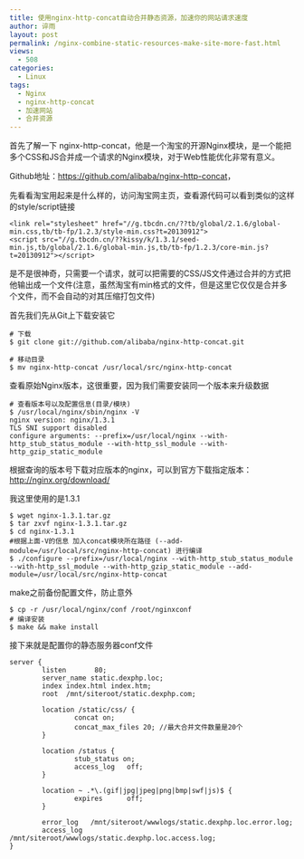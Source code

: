 ```yaml
---
title: 使用nginx-http-concat自动合并静态资源，加速你的网站请求速度
author: 谇雨
layout: post
permalink: /nginx-combine-static-resources-make-site-more-fast.html
views:
  - 508
categories:
  - Linux
tags:
  - Nginx
  - nginx-http-concat
  - 加速网站
  - 合并资源
---
```

首先了解一下 nginx-http-concat，他是一个淘宝的开源Nginx模块，是一个能把多个CSS和JS合并成一个请求的Nginx模块，对于Web性能优化非常有意义。

Github地址：<a href="https://github.com/alibaba/nginx-http-concat" target="_blank">https://github.com/alibaba/nginx-http-concat</a>，

先看看淘宝用起来是什么样的，访问淘宝网主页，查看源代码可以看到类似的这样的style/script链接

    <link rel="stylesheet" href="//g.tbcdn.cn/??tb/global/2.1.6/global-min.css,tb/tb-fp/1.2.3/style-min.css?t=20130912">
    <script src="//g.tbcdn.cn/??kissy/k/1.3.1/seed-min.js,tb/global/2.1.6/global-min.js,tb/tb-fp/1.2.3/core-min.js?t=20130912"></script>

是不是很神奇，只需要一个请求，就可以把需要的CSS/JS文件通过合并的方式把他输出成一个文件(注意，虽然淘宝有min格式的文件，但是这里它仅仅是合并多个文件，而不会自动的对其压缩打包文件)

首先我们先从Git上下载安装它

    # 下载
    $ git clone git://github.com/alibaba/nginx-http-concat.git

    # 移动目录
    $ mv nginx-http-concat /usr/local/src/nginx-http-concat

查看原始Nginx版本，这很重要，因为我们需要安装同一个版本来升级数据

    # 查看版本号以及配置信息(目录/模块)
    $ /usr/local/nginx/sbin/nginx -V
    nginx version: nginx/1.3.1
    TLS SNI support disabled
    configure arguments: --prefix=/usr/local/nginx --with-http_stub_status_module --with-http_ssl_module --with-http_gzip_static_module

根据查询的版本号下载对应版本的nginx，可以到官方下载指定版本：<a href="http://nginx.org/download/" target="_blank">http://nginx.org/download/</a>

我这里使用的是1.3.1

    $ wget nginx-1.3.1.tar.gz
    $ tar zxvf nginx-1.3.1.tar.gz
    $ cd nginx-1.3.1
    #根据上面-V的信息 加入concat模块所在路径 (--add-module=/usr/local/src/nginx-http-concat) 进行编译
    $ ./configure --prefix=/usr/local/nginx --with-http_stub_status_module --with-http_ssl_module --with-http_gzip_static_module --add-module=/usr/local/src/nginx-http-concat

make之前备份配置文件，防止意外

    $ cp -r /usr/local/nginx/conf /root/nginxconf
    # 编译安装
    $ make && make install

接下来就是配置你的静态服务器conf文件

    server {
            listen       80;
            server_name static.dexphp.loc;
            index index.html index.htm;
            root  /mnt/siteroot/static.dexphp.com;
                    
            location /static/css/ {
                    concat on;
                    concat_max_files 20; //最大合并文件数量是20个
            }

            location /status {
                    stub_status on;
                    access_log   off;
            }

            location ~ .*\.(gif|jpg|jpeg|png|bmp|swf|js)$ {
                    expires      off;
            }

            error_log   /mnt/siteroot/wwwlogs/static.dexphp.loc.error.log;
            access_log  /mnt/siteroot/wwwlogs/static.dexphp.loc.access.log;
    }